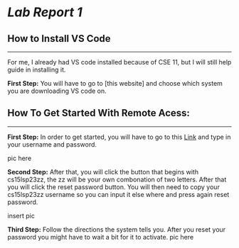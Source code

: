 # *Lab Report 1*

## How to Install VS Code
---
For me, I already had VS code installed because of CSE 11, but I will still help guide in installing it.

**First Step:** You will have to go to [this website] and choose which system you are downloading VS code on.




## How To Get Started With Remote Acess:
---

**First Step:**
In order to get started, you will have to go to this [Link](https://sdacs.ucsd.edu/~icc/index.php) and type in your username and password.

pic here

**Second Step:**
After that, you will click the button that begins with cs15lsp23zz, the zz will be your own combonation of two letters. After that you will click the reset password button. You will then need to copy your cs15lsp23zz username so you can input it else where and press again reset password.

insert pic

**Third Step:** Follow the directions the system tells you. After you reset your password you might have to wait a bit for it to activate.
pic here
